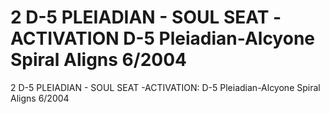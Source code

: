 # 2   D-5 PLEIADIAN - SOUL SEAT -ACTIVATION D-5 Pleiadian-Alcyone Spiral Aligns 6/2004

2   D-5 PLEIADIAN - SOUL SEAT -ACTIVATION: D-5 Pleiadian-Alcyone Spiral Aligns 6/2004